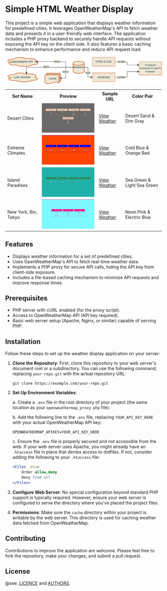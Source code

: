 # Simple HTML Weather Display

This project is a simple web application that displays weather information for predefined cities. It leverages OpenWeatherMap's API to fetch weather data and presents it in a user-friendly web interface. The application includes a PHP proxy backend to securely handle API requests without exposing the API key on the client side. It also features a basic caching mechanism to enhance performance and reduce API request load.

<img src="https://raw.githubusercontent.com/cprima/simple-weather-cards/docs/images/architecture-diagram.svg"  alt="Desert Cities"/>

<table>
  <tr>
    <th>Set Name</th>
    <th>Preview</th>
    <th>Sample URL</th>
    <th>Color Pair</th>
  </tr>
  <tr>
    <td>Desert Cities</td>
    <td><img src="https://raw.githubusercontent.com/cprima/simple-weather-cards/docs/images/DesertCities.png" width="320" alt="Desert Cities"/></td>
    <td><a href="https://cpr.in-berlin.de/weather/?cities=108410,5506956,2077895,292223,2449067&primaryColor=EDC9AF&secondaryColor=696969">View Weather</a></td>
    <td>Desert Sand & Dim Gray</td>
  </tr>
  <tr>
    <td>Extreme Climates</td>
    <td><img src="https://raw.githubusercontent.com/cprima/simple-weather-cards/docs/images/ExtremeClimates.png" width="320" alt="Extreme Climates"/></td>
    <td><a href="https://cpr.in-berlin.de/weather/?cities=2013465,5509952,2122311,285787,0&primaryColor=0000FF&secondaryColor=FF4500">View Weather</a></td>
    <td>Cold Blue & Orange Red</td>
  </tr>
  <tr>
    <td>Island Paradises</td>
    <td><img src="https://raw.githubusercontent.com/cprima/simple-weather-cards/docs/images/IslandParadises.png" width="320" alt="Island Paradises"/></td>
    <td><a href="https://cpr.in-berlin.de/weather/?cities=5850027,0,252920,1282027,1648759&primaryColor=2E8B57&secondaryColor=20B2AA">View Weather</a></td>
    <td>Sea Green & Light Sea Green</td>
  </tr>
  <tr>
    <td>New York, Rio, Tokyo</td>
    <td><img src="https://raw.githubusercontent.com/cprima/simple-weather-cards/docs/images/NewyorkRioTokyo.png" width="320" alt="New York, Rio, Tokyo"/></td>
    <td><a href="https://cpr.in-berlin.de/weather/?cities=5128581,3451190,1850147&primaryColor=FF007F&secondaryColor=7DF9FF">View Weather</a></td>
    <td>Neon Pink & Electric Blue</td>
  </tr>
</table>

## Features

- Displays weather information for a set of predefined cities.
- Uses OpenWeatherMap's API to fetch real-time weather data.
- Implements a PHP proxy for secure API calls, hiding the API key from client-side exposure.
- Includes a file-based caching mechanism to minimize API requests and improve response times.

## Prerequisites

- PHP server with cURL enabled (for the proxy script).
- Access to OpenWeatherMap API (API key required).
- Basic web server setup (Apache, Nginx, or similar) capable of serving PHP.

## Installation

Follow these steps to set up the weather display application on your server:

1. **Clone the Repository**: First, clone this repository to your web server's document root or a subdirectory. You can use the following command, replacing `your-repo.git` with the actual repository URL:

   ```
   git clone https://example.com/your-repo.git
   ```

2. **Set Up Environment Variables**:

   a. Create a `.env` file in the root directory of your project (the same location as your `openweathermap_proxy.php` file).

   b. Add the following line to the `.env` file, replacing `YOUR_API_KEY_HERE` with your actual OpenWeatherMap API key:

   ```
   OPENWEATHERMAP_APIKEY=YOUR_API_KEY_HERE
   ```

   c. Ensure the `.env` file is properly secured and not accessible from the web. If your web server uses Apache, you might already have an `.htaccess` file in place that denies access to dotfiles. If not, consider adding the following to your `.htaccess` file:

   ```apache
   <Files .env>
       Order allow,deny
       Deny from all
   </Files>
   ```

3. **Configure Web Server**: No special configuration beyond standard PHP support is typically required. However, ensure your web server is configured to serve the directory where you've placed the project files.

4. **Permissions**: Make sure the `cache` directory within your project is writable by the web server. This directory is used for caching weather data fetched from OpenWeatherMap.

## Contributing

Contributions to improve the application are welcome. Please feel free to fork the repository, make your changes, and submit a pull request.

## License

@see: [LICENCE](LICENCE.md) and [AUTHORS](AUTHORS.md).
